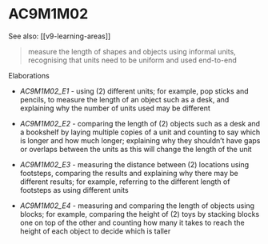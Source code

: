 
# AC9M1M02 

See also: [[v9-learning-areas]]

> measure the length of shapes and objects using informal units, recognising that units need to be uniform and used end-to-end

Elaborations


- _AC9M1M02_E1_ - using \(2\) different units; for example, pop sticks and pencils, to measure the length of an object such as a desk, and explaining why the number of units used may be different

- _AC9M1M02_E2_ - comparing the length of \(2\) objects such as a desk and a bookshelf by laying multiple copies of a unit and counting to say which is longer and how much longer; explaining why they shouldn’t have gaps or overlaps between the units as this will change the length of the unit

- _AC9M1M02_E3_ - measuring the distance between \(2\) locations using footsteps, comparing the results and explaining why there may be different results; for example, referring to the different length of footsteps as using different units

- _AC9M1M02_E4_ - measuring and comparing the length of objects using blocks; for example, comparing the height of \(2\) toys by stacking blocks one on top of the other and counting how many it takes to reach the height of each object to decide which is taller
